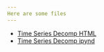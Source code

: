 ```yaml
---
Here are some files
---
```

- [Time Series Decomp HTML](TimeSeries.html)
- [Time Series Decomp ipynd](TimeSeries.ipynb)

